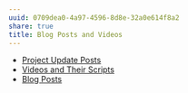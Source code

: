 ```yaml
---
uuid: 0709dea0-4a97-4596-8d8e-32a0e614f8a2
share: true
title: Blog Posts and Videos
---
```

* [Project Update Posts](/4c45797f-8d43-4277-a5c1-de8df9aa7876)
* [Videos and Their Scripts](/b6611f4f-b019-4676-902e-8ea82840d740)
* [Blog Posts](/3d59d5cc-de9f-42d3-96fd-e4bb02710a33)